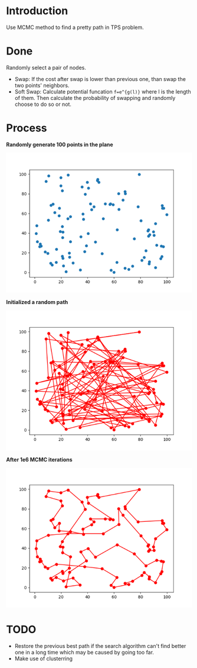 # Introduction

Use MCMC method to find a pretty path in TPS problem.

# Done

Randomly select a pair of nodes.
- Swap: If the cost after swap is lower than previous one, than swap the two points' neighbors.
- Soft Swap: Calculate potential funcation `f=e^{g(l)}` where l is the length of them. Then calculate the probability of swapping and randomly choose to do so or not.

# Process
**Randomly generate 100 points in the plane**


![Data Generation](data/points.png?raw=true)

**Initialized a random path**


![Random Path/Loop](data/tps_init.png?raw=true)

**After 1e6 MCMC iterations**


![Result Path/Lopp](data/tps_100.png?raw=true)

# TODO
- Restore the previous best path if the search algorithm can't find better one in a long time which may be caused by going too far.
- Make use of clusterring
